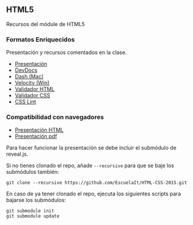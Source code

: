 ## HTML5
Recursos del módule de HTML5


### Formatos Enriquecidos
Presentación y recursos comentados en la clase.

* [Presentación](http://slides.com/joanleon/formatos-enriquezidos/)
* [DevDocs](http://devdocs.io/)
* [Dash (Mac)](https://kapeli.com/dash)
* [Velocity (Win)](http://velocity.silverlakesoftware.com/)
* [Validador HTML](https://validator.w3.org/)
* [Validador CSS](http://www.css-validator.org/)
* [CSS Lint](http://csslint.net/)

### Compatibilidad con navegadores

* [Presentación HTML](https://escuelait.github.io//HTML-CSS-2015/HTML5/compatibilidad/index.html)
* [Presentación pdf](https://escuelait.github.io//HTML-CSS-2015/HTML5/compatibilidad/Compatibilidad_HTML5-JorgeCasar.pdf)

Para hacer funcionar la presentación se debe incluir el submódulo de reveal.js.

Si no tienes clonado el repo, añade `--recursive` para que se baje los submódulos también:

``` shell
git clone --recursive https://github.com/EscuelaIt/HTML-CSS-2015.git
```

En caso de ya tener clonado el repo, ejecuta los siguientes scripts para bajarse los submódulos:

```shell
git submodule init
git submodule update
```


